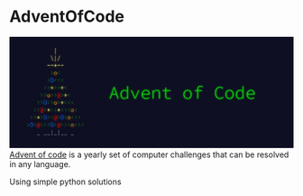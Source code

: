 # AdventOfCode

![](advent_of_code.jpg)
[Advent of code](https://adventofcode.com/) is a yearly set of computer challenges that can be resolved in any language.

Using simple python solutions
